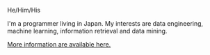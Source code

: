 He/Him/His

I'm a programmer living in Japan.
My interests are data engineering, machine learning, information retrieval and data mining.

[More information are available here.](./profile.md)
